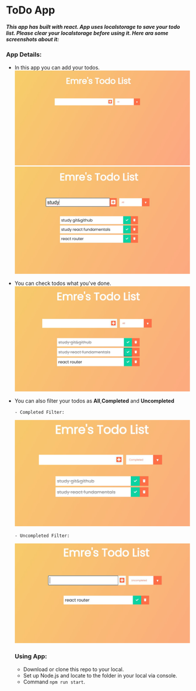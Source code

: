 # ToDo App

##### This app has built with react. App uses localstorage to save your todo list. Please clear your localstorage before using it. Here ara some screenshots about it:

### App Details:

- In this app you can add your todos.
  ![App UI](https://raw.githubusercontent.com/emreharman/todo-app/master/src/img/emptyList.jpg)
  ![Full List](https://raw.githubusercontent.com/emreharman/todo-app/master/src/img/fullList.jpg)

- You can check todos what you've done.
  ![All Filter](https://raw.githubusercontent.com/emreharman/todo-app/master/src/img/allFilter.jpg)

- You can also filter your todos as **All**,**Completed** and **Uncompleted**

      - Completed Filter:

  ![Completed Filter](https://raw.githubusercontent.com/emreharman/todo-app/master/src/img/completedFilter.jpg)

      - Uncompleted Filter:

  ![Uncompleted Filter](https://raw.githubusercontent.com/emreharman/todo-app/master/src/img/unccompletedFilter.jpg)

  ### Using App:

  - Download or clone this repo to your local.
  - Set up Node.js and locate to the folder in your local via console.
  - Command `npm run start`.
